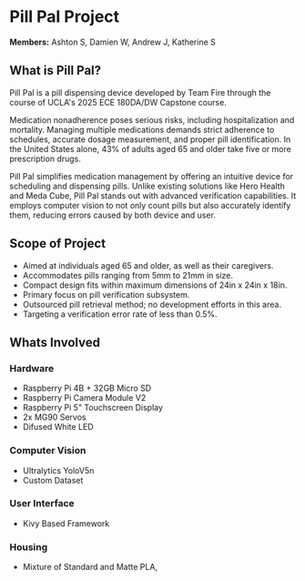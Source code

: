 # Pill Pal Project
**Members:**  Ashton S, Damien W, Andrew J, Katherine S

## What is Pill Pal?

Pill Pal is a pill dispensing device developed by Team Fire through the course of UCLA's 2025 ECE 180DA/DW Capstone course.

Medication nonadherence poses serious risks, including hospitalization and mortality. Managing multiple medications demands strict adherence to schedules, accurate dosage measurement, and proper pill identification. In the United States alone, 43% of adults aged 65 and older take five or more prescription drugs.

Pill Pal simplifies medication management by offering an intuitive device for scheduling and dispensing pills. Unlike existing solutions like Hero Health and Meda Cube, Pill Pal stands out with advanced verification capabilities. It employs computer vision to not only count pills but also accurately identify them, reducing errors caused by both device and user.

## Scope of Project

* Aimed at individuals aged 65 and older, as well as their caregivers. 
* Accommodates pills ranging from 5mm to 21mm in size. 
* Compact design fits within maximum dimensions of 24in x 24in x 18in.
* Primary focus on pill verification subsystem.
* Outsourced pill retrieval method; no development efforts in this area.
* Targeting a verification error rate of less than 0.5%.

## Whats Involved
### Hardware
* Raspberry Pi 4B + 32GB Micro SD
* Raspberry Pi Camera Module V2
* Raspberry Pi 5" Touchscreen Display
* 2x MG90 Servos
* Difused White LED
### Computer Vision
* Ultralytics YoloV5n
* Custom Dataset
### User Interface
* Kivy Based Framework
### Housing
* Mixture of Standard and Matte PLA,